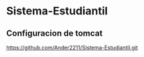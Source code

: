 # Sistema-Estudiantil

## Configuracion de tomcat 
https://github.com/Ander2211/Sistema-Estudiantil.git
